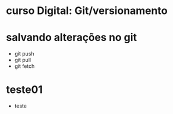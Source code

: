 # curso Digital: Git/versionamento

# salvando alterações no git

* git push
* git pull
* git fetch
# teste01
* teste